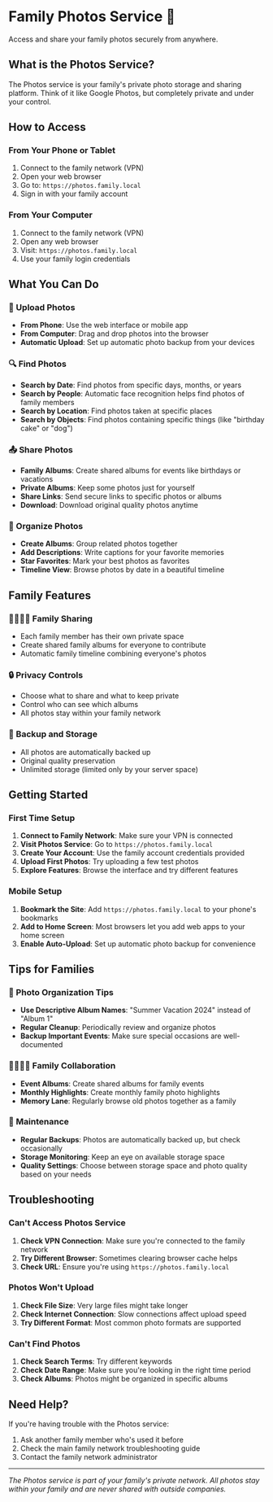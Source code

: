 # Family Photos Service 📸

Access and share your family photos securely from anywhere.

## What is the Photos Service?

The Photos service is your family's private photo storage and sharing platform. Think of it like Google Photos, but completely private and under your control.

## How to Access

### From Your Phone or Tablet
1. Connect to the family network (VPN)
2. Open your web browser
3. Go to: `https://photos.family.local`
4. Sign in with your family account

### From Your Computer
1. Connect to the family network (VPN)
2. Open any web browser
3. Visit: `https://photos.family.local`
4. Use your family login credentials

## What You Can Do

### 📱 Upload Photos
- **From Phone**: Use the web interface or mobile app
- **From Computer**: Drag and drop photos into the browser
- **Automatic Upload**: Set up automatic photo backup from your devices

### 🔍 Find Photos
- **Search by Date**: Find photos from specific days, months, or years
- **Search by People**: Automatic face recognition helps find photos of family members
- **Search by Location**: Find photos taken at specific places
- **Search by Objects**: Find photos containing specific things (like "birthday cake" or "dog")

### 📤 Share Photos
- **Family Albums**: Create shared albums for events like birthdays or vacations
- **Private Albums**: Keep some photos just for yourself
- **Share Links**: Send secure links to specific photos or albums
- **Download**: Download original quality photos anytime

### 🎨 Organize Photos
- **Create Albums**: Group related photos together
- **Add Descriptions**: Write captions for your favorite memories
- **Star Favorites**: Mark your best photos as favorites
- **Timeline View**: Browse photos by date in a beautiful timeline

## Family Features

### 👨‍👩‍👧‍👦 Family Sharing
- Each family member has their own private space
- Create shared family albums for everyone to contribute
- Automatic family timeline combining everyone's photos

### 🔒 Privacy Controls
- Choose what to share and what to keep private
- Control who can see which albums
- All photos stay within your family network

### 💾 Backup and Storage
- All photos are automatically backed up
- Original quality preservation
- Unlimited storage (limited only by your server space)

## Getting Started

### First Time Setup
1. **Connect to Family Network**: Make sure your VPN is connected
2. **Visit Photos Service**: Go to `https://photos.family.local`
3. **Create Your Account**: Use the family account credentials provided
4. **Upload First Photos**: Try uploading a few test photos
5. **Explore Features**: Browse the interface and try different features

### Mobile Setup
1. **Bookmark the Site**: Add `https://photos.family.local` to your phone's bookmarks
2. **Add to Home Screen**: Most browsers let you add web apps to your home screen
3. **Enable Auto-Upload**: Set up automatic photo backup for convenience

## Tips for Families

### 📸 Photo Organization Tips
- **Use Descriptive Album Names**: "Summer Vacation 2024" instead of "Album 1"
- **Regular Cleanup**: Periodically review and organize photos
- **Backup Important Events**: Make sure special occasions are well-documented

### 👨‍👩‍👧‍👦 Family Collaboration
- **Event Albums**: Create shared albums for family events
- **Monthly Highlights**: Create monthly family photo highlights
- **Memory Lane**: Regularly browse old photos together as a family

### 🔧 Maintenance
- **Regular Backups**: Photos are automatically backed up, but check occasionally
- **Storage Monitoring**: Keep an eye on available storage space
- **Quality Settings**: Choose between storage space and photo quality based on your needs

## Troubleshooting

### Can't Access Photos Service
1. **Check VPN Connection**: Make sure you're connected to the family network
2. **Try Different Browser**: Sometimes clearing browser cache helps
3. **Check URL**: Ensure you're using `https://photos.family.local`

### Photos Won't Upload
1. **Check File Size**: Very large files might take longer
2. **Check Internet Connection**: Slow connections affect upload speed
3. **Try Different Format**: Most common photo formats are supported

### Can't Find Photos
1. **Check Search Terms**: Try different keywords
2. **Check Date Range**: Make sure you're looking in the right time period
3. **Check Albums**: Photos might be organized in specific albums

## Need Help?

If you're having trouble with the Photos service:
1. Ask another family member who's used it before
2. Check the main family network troubleshooting guide
3. Contact the family network administrator

---

*The Photos service is part of your family's private network. All photos stay within your family and are never shared with outside companies.*